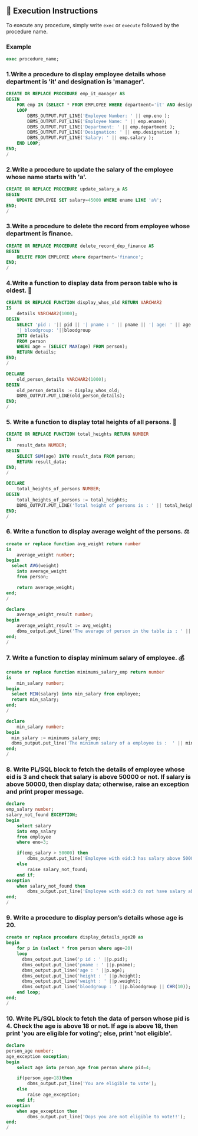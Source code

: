 ## 📝 Execution Instructions

To execute any procedure, simply write `exec` or `execute` followed by the procedure name.

### Example
```sql
exec procedure_name;
```

### 1.Write a procedure to display employee details whose department is 'it' and designation is 'manager'.

```sql
CREATE OR REPLACE PROCEDURE emp_it_manager AS
BEGIN
    FOR emp IN (SELECT * FROM EMPLOYEE WHERE department='it' AND designation='manager')
    LOOP
        DBMS_OUTPUT.PUT_LINE('Employee Number: ' || emp.eno );
        DBMS_OUTPUT.PUT_LINE('Employee Name: ' || emp.ename);
        DBMS_OUTPUT.PUT_LINE('Department: ' || emp.department );
        DBMS_OUTPUT.PUT_LINE('Designation: ' || emp.designation );
        DBMS_OUTPUT.PUT_LINE('Salary: ' || emp.salary );
    END LOOP;
END;
/
```

### 2.Write a procedure to update the salary of the employee whose name starts with 'a'.

```sql
CREATE OR REPLACE PROCEDURE update_salary_a AS
BEGIN
    UPDATE EMPLOYEE SET salary=45000 WHERE ename LIKE 'a%';
END;
/
```

### 3.Write a procedure to delete the record from employee whose department is finance.

```sql
CREATE OR REPLACE PROCEDURE delete_record_dep_finance AS
BEGIN
    DELETE FROM EMPLOYEE where department='finance';
END;
/
```

### 4.Write a function to display data from person table who is oldest. 🧓

```sql
CREATE OR REPLACE FUNCTION display_whos_old RETURN VARCHAR2
IS
    details VARCHAR2(1000);
BEGIN
    SELECT 'pid : '|| pid || '| pname : ' || pname || '| age: ' || age || '| height: '||height || '| weight: '||weight ||
    '| bloodgroup: '||bloodgroup
    INTO details
    FROM person
    WHERE age = (SELECT MAX(age) FROM person);
    RETURN details;
END;
/
```

```sql
DECLARE
    old_person_details VARCHAR2(1000);
BEGIN
    old_person_details := display_whos_old;
    DBMS_OUTPUT.PUT_LINE(old_person_details);
END;
/
```

### 5. Write a function to display total heights of all persons. 📏

```sql
CREATE OR REPLACE FUNCTION total_heights RETURN NUMBER
IS
    result_data NUMBER;
BEGIN
    SELECT SUM(age) INTO result_data FROM person;
    RETURN result_data;
END;
/
```

```sql
DECLARE
    total_heights_of_persons NUMBER;
BEGIN
    total_heights_of_persons := total_heights;
    DBMS_OUTPUT.PUT_LINE('Total height of persons is : ' || total_heights_of_persons);
END;
/
```

### 6. Write a function to display average weight of the persons. ⚖️

```sql
create or replace function avg_weight return number
is
    average_weight number;
begin
  select AVG(weight)
    into average_weight
    from person;

    return average_weight;
end;
/
```

```sql
declare
    average_weight_result number;
begin
    average_weight_result := avg_weight;
    dbms_output.put_line('The average of person in the table is : ' || average_weight_result);
end;
/
```

### 7. Write a function to display minimum salary of employee. 💰

```sql
create or replace function minimums_salary_emp return number
is
    min_salary number;
begin
  select MIN(salary) into min_salary from employee;
  return min_salary;
end;
/
```

```sql
declare
    min_salary number;
begin
  min_salary := minimums_salary_emp;
  dbms_output.put_line('The minimum salary of a employee is :  ' || min_salary);
end;
/
```

### 8. Write PL/SQL block to fetch the details of employee whose eid is 3 and check that salary is above 50000 or not. If salary is above 50000, then display data; otherwise, raise an exception and print proper message.

```sql
declare
emp_salary number;
salary_not_found EXCEPTION;
begin
    select salary
    into emp_salary
    from employee
    where eno=3;

    if(emp_salary > 50000) then
        dbms_output.put_line('Employee with eid:3 has salary above 50000');
    else
        raise salary_not_found;
    end if;
exception
    when salary_not_found then
        dbms_output.put_line('Employee with eid:3 do not have salary above 50000');
end;
/
```

### 9. Write a procedure to display person’s details whose age is 20.

```sql
create or replace procedure display_details_age20 as
begin
    for p in (select * from person where age=20)
    loop
      dbms_output.put_line('p id : ' ||p.pid);
      dbms_output.put_line('pname : ' ||p.pname);
      dbms_output.put_line('age : ' ||p.age);
      dbms_output.put_line('height : ' ||p.height);
      dbms_output.put_line('weight : ' ||p.weight);
      dbms_output.put_line('bloodgroup : ' ||p.bloodgroup || CHR(10));
    end loop;
end;
/
```

### 10. Write PL/SQL block to fetch the data of person whose pid is 4. Check the age is above 18 or not. If age is above 18, then print 'you are eligible for voting'; else, print 'not eligible'.

```sql
declare
person_age number;
age_exception exception;
begin
    select age into person_age from person where pid=4;

    if(person_age>18)then
        dbms_output.put_line('You are eligible to vote');
    else
        raise age_exception;
    end if;
exception
    when age_exception then
        dbms_output.put_line('Oops you are not eligible to vote!!');
end;
/
```